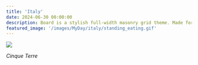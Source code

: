 ```yaml
---
title: 'Italy'
date: 2024-06-30 00:00:00
description: Board is a stylish full-width masonry grid theme. Made for designers, artists, photographers and developers to show off their best work.
featured_image: '/images/MyDay/italy/standing_eating.gif'
---
```


![]({{site.baseurl}}/images/MyDay/italy/island.JPG)

*Cinque Terre*
